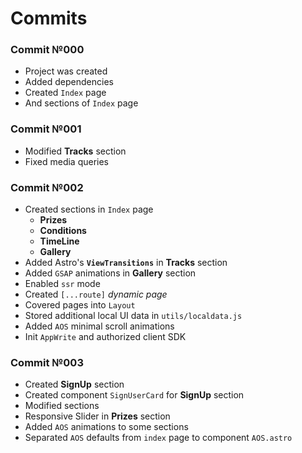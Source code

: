 # Commits

### Commit №000 

- Project was created
- Added dependencies
- Created `Index` page
- And sections of `Index` page

### Commit №001

- Modified **Tracks** section
- Fixed media queries

### Commit №002

- Created sections in `Index` page
  - **Prizes**
  - **Conditions**
  - **TimeLine**
  - **Gallery**
- Added  Astro's **`ViewTransitions`** in  **Tracks** section
- Added `GSAP` animations in **Gallery** section
- Enabled `ssr` mode
- Created `[...route]` _dynamic page_ 
- Covered pages into `Layout`
- Stored additional local UI data in `utils/localdata.js`
- Added `AOS` minimal scroll animations
- Init `AppWrite` and authorized client SDK

### Commit №003

- Created **SignUp** section
- Created component `SignUserCard` for **SignUp** section
- Modified sections
- Responsive Slider in **Prizes** section
- Added `AOS` animations to some sections
- Separated `AOS` defaults from `index` page to component `AOS.astro`